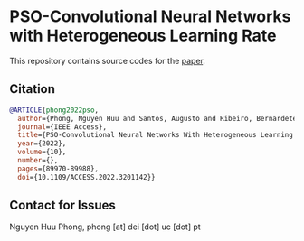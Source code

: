 # PSO-Convolutional Neural Networks with Heterogeneous Learning Rate
This repository contains source codes for the [paper](https://arxiv.org/abs/2205.10456).

## Citation
```BibTeX
@ARTICLE{phong2022pso,
  author={Phong, Nguyen Huu and Santos, Augusto and Ribeiro, Bernardete},
  journal={IEEE Access}, 
  title={PSO-Convolutional Neural Networks With Heterogeneous Learning Rate}, 
  year={2022},
  volume={10},
  number={},
  pages={89970-89988},
  doi={10.1109/ACCESS.2022.3201142}}
```

## Contact for Issues
Nguyen Huu Phong, phong [at] dei [dot] uc [dot] pt</br>
